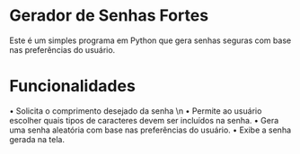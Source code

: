 # Gerador de Senhas Fortes
Este é um simples programa em Python que gera senhas seguras com base nas preferências do usuário.

# Funcionalidades
• Solicita o comprimento desejado da senha \n
• Permite ao usuário escolher quais tipos de caracteres devem ser incluídos na senha.
• Gera uma senha aleatória com base nas preferências do usuário.
• Exibe a senha gerada na tela.
